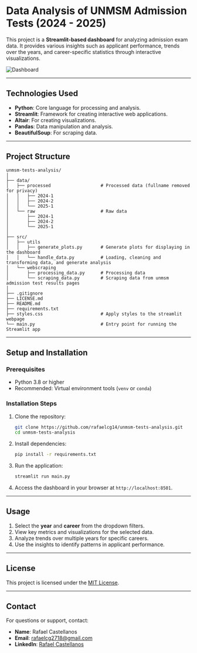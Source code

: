 # Data Analysis of UNMSM Admission Tests (2024 - 2025)

This project is a **Streamlit-based dashboard** for analyzing admission exam data. It provides various insights such as applicant performance, trends over the years, and career-specific statistics through interactive visualizations.

![Dashboard](https://res.cloudinary.com/dtzfvm1m9/image/upload/v1733852224/portfolio/unmsm-analysis/yyo2luimdibqnnvdkgd3.png "Dashboard")

---

## Technologies Used

- **Python**: Core language for processing and analysis.
- **Streamlit**: Framework for creating interactive web applications.
- **Altair**: For creating visualizations.
- **Pandas**: Data manipulation and analysis.
- **BeautifulSoup**: For scraping data.

---

## Project Structure

```
unmsm-tests-analysis/
│
├── data/
│   ├── processed                   # Processed data (fullname removed for privacy)
│   │   ├── 2024-1
│   │   ├── 2024-2
│   │   └── 2025-1
│   └── raw                         # Raw data
│       ├── 2024-1
│       ├── 2024-2
│       └── 2025-1
│
├── src/
│   ├── utils
│   │   ├── generate_plots.py       # Generate plots for displaying in the dashboard
│   │   └── handle_data.py          # Loading, cleaning and transforming data, and generate analysis
│   └── webscraping
│       ├── processing_data.py      # Processing data
│       └── scraping_data.py        # Scraping data from unmsm admission test results pages
│
├── .gitignore
├── LICENSE.md
├── README.md
├── requirements.txt
├── styles.css                      # Apply styles to the streamlit webpage
└── main.py                         # Entry point for running the Streamlit app
```

---

## Setup and Installation

### Prerequisites
- Python 3.8 or higher
- Recommended: Virtual environment tools (`venv` or `conda`)

### Installation Steps
1. Clone the repository:
   ```bash
   git clone https://github.com/rafaelcg14/unmsm-tests-analysis.git
   cd unmsm-tests-analysis
   ```

2. Install dependencies:
   ```bash
   pip install -r requirements.txt
   ```

3. Run the application:
   ```bash
   streamlit run main.py
   ```

4. Access the dashboard in your browser at `http://localhost:8501`.

---

## Usage

1. Select the **year** and **career** from the dropdown filters.
2. View key metrics and visualizations for the selected data.
3. Analyze trends over multiple years for specific careers.
4. Use the insights to identify patterns in applicant performance.

---

## License

This project is licensed under the [MIT License](LICENSE).

---

## Contact

For questions or support, contact:
- **Name**: Rafael Castellanos
- **Email**: rafaelcg2718@gmail.com
- **LinkedIn**: [Rafael Castellanos](https://www.linkedin.com/in/rafael-castellanos-guzman/)